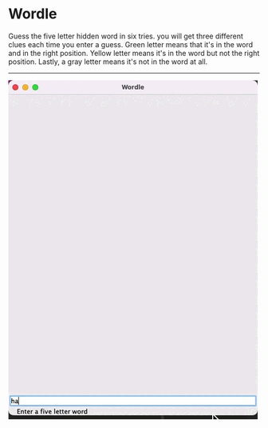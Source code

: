 # Wordle

Guess the five letter hidden word in six tries. you will get three different clues each time you enter a guess. Green letter means that it's in the word and in the right position. Yellow letter means it's in the word but not the right position. Lastly, a gray letter means it's not in the word at all.

---


![wordle](wordle.gif)